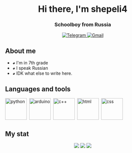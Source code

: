 <div id="main" align="center">
  <h1>Hi there, I'm shepeli4</h1>
  <h3>Schoolboy from Russia</h3>
  <a href="https://t.me/shepeli18">
    <img src="https://img.shields.io/badge/Telegram-blue?style=for-the-badge&logo=Telegram&logoColor=white" alt="Telegram"/>
  </a>
  <a href="mailto:mih.shperling@gmail.com">
    <img src="https://img.shields.io/badge/Gmail-blue?style=for-the-badge&logo=Gmail&logoColor=white" alt="Gmail"/>
  </a>
</div>

<h2>About me</h2>
<ul>
  <li>◕ I'm in 7th grade</li>
  <li>◕ I speak Russian</li>
  <li>◕ IDK what else to write here.</li>
</ul>

<div id="foot" align="left">
  <h2>Languages and tools</h2>
  <img src="https://cdn.jsdelivr.net/gh/devicons/devicon@latest/icons/python/python-original.svg" title="python" width="70" height="70"/>&nbsp;
  <img src="https://cdn.jsdelivr.net/gh/devicons/devicon@latest/icons/arduino/arduino-original.svg" title="arduino" width="70" height="70"/>&nbsp;
  <img src="https://cdn.jsdelivr.net/gh/devicons/devicon@latest/icons/cplusplus/cplusplus-original.svg" title="c++" width="70" height="70"/>&nbsp;
  <img src="https://cdn.jsdelivr.net/gh/devicons/devicon@latest/icons/html5/html5-original.svg" title="html" width="70" height="70"/>&nbsp;
  <img src="https://cdn.jsdelivr.net/gh/devicons/devicon@latest/icons/css3/css3-original.svg" title="css" width="70" height="70"/>&nbsp;
</div>

<h2>My stat</h2>
<div id="toes" align="center">
  
  ![](http://github-profile-summary-cards.vercel.app/api/cards/stats?username=shepeli4&theme=github_dark)
  ![](http://github-profile-summary-cards.vercel.app/api/cards/productive-time?username=shepeli4&theme=github_dark&utcOffset=8)
  ![](http://github-profile-summary-cards.vercel.app/api/cards/profile-details?username=shepeli4&theme=github_dark)
</div>

